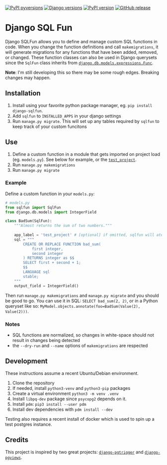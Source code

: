 [![PyPI pyversions](https://img.shields.io/pypi/pyversions/django-sqlfun.svg)](https://pypi.python.org/pypi/django-sqlfun/)
[![Django versions](https://img.shields.io/pypi/frameworkversions/django/django-sqlfun)](https://pypi.python.org/pypi/django-sqlfun/)
[![PyPI version](https://img.shields.io/pypi/v/django-sqlfun.svg)](https://pypi.python.org/pypi/django-sqlfun/)
[![GitHub release](https://img.shields.io/github/release/radusuciu/django-sqlfun.svg)](https://github.com/radusuciu/django-sqlfun/releases/)

# Django SQL Fun

Django SQLFun allows you to define and manage custom SQL functions in code. When you change the function definitions and call `makemigrations`, it will generate migrations for any functions that have been added, removed, or changed. These function classes can also be used in Django querysets since the `SqlFun` class inherits from [`django.db.models.expressions.Func`](https://docs.djangoproject.com/en/5.0/ref/models/expressions/#func-expressions).

**Note**: I'm still developing this so there may be some rough edges. Breaking changes may happen.

## Installation

1. Install using your favorite python package manager, eg. `pip install django-sqlfun`.
2. Add `sqlfun` to `INSTALLED_APPS` in your django settings
3. Run `manage.py migrate`. This will set up any tables required by `sqlfun` to keep track of your custom funcitons

## Use

1. Define a custom function in a module that gets imported on project load (eg. `models.py`). See below for example, or the [`test_project`](tests/test_project).
2. Run `manage.py makemigrations`
3. Run `manage.py migrate`

### Example

Define a custom function in your `models.py`:

```python
# models.py
from sqlfun import SqlFun
from django.db.models import IntegerField

class BadSum(SqlFun):
    """Almost returns the sum of two numbers."""
    
    app_label = 'test_project' # [optional] if omitted, sqlfun will atempt to auto-resolve it
    sql = """
        CREATE OR REPLACE FUNCTION bad_sum(
            first integer,
            second integer
        ) RETURNS integer as $$
        SELECT first + second + 1;
        $$
        LANGUAGE sql
        stable;
    """
    output_field = IntegerField()
```

Then run `manage.py makemigrations` and `manage.py migrate` and you should be good to go. You can use it in SQL: `SELECT bad_sum(2, 2)`, or in a Python queryset like so: `MyModel.objects.annotate(foo=BadSum(Value(2), Value(2)))`.

### Notes

- SQL functions are normalized, so changes in white-space should not result in changes being detected
- the `--dry-run` and `--name` options of `makemigrations` are respected

## Development

These instructions assume a recent Ubuntu/Debian environment.

1. Clone the repository
2. If needed, install `python3-venv` and `python3-pip` packages
3. Create a virtual environment `python3 -m venv .venv`
4. Install `libpq-dev` package since `psycopg2` depends on it.
5. Install `pdm`: `pip3 install --user pdm`
6. Install dev dependencies with `pdm install --dev`

Testing also requires a recent install of docker which is used to spin up a test postgres instance.

## Credits

This project is inspired by two great projects: [`django-pgtrigger`](https://github.com/Opus10/django-pgtrigger) and [`django-pgviews`](https://github.com/mypebble/django-pgviews).
